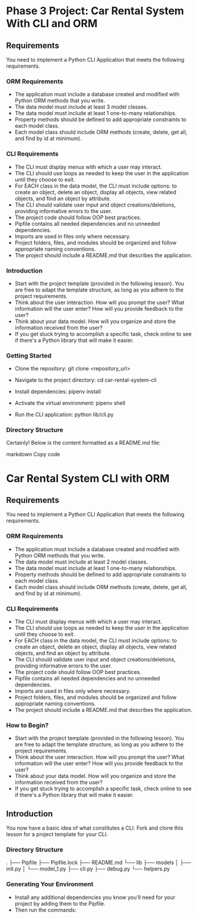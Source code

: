# Phase 3 Project: Car Rental System With CLI and ORM

## Requirements

You need to implement a Python CLI Application that meets the following requirements.

### ORM Requirements

- The application must include a database created and modified with Python ORM methods that you write.
- The data model must include at least 3 model classes.
- The data model must include at least 1 one-to-many relationships.
- Property methods should be defined to add appropriate constraints to each model class.
- Each model class should include ORM methods (create, delete, get all, and find by id at minimum).

### CLI Requirements

- The CLI must display menus with which a user may interact.
- The CLI should use loops as needed to keep the user in the application until they choose to exit.
- For EACH class in the data model, the CLI must include options: to create an object, delete an object, display all objects, view related objects, and find an object by attribute.
- The CLI should validate user input and object creations/deletions, providing informative errors to the user.
- The project code should follow OOP best practices.
- Pipfile contains all needed dependencies and no unneeded dependencies.
- Imports are used in files only where necessary.
- Project folders, files, and modules should be organized and follow appropriate naming conventions.
- The project should include a README.md that describes the application.

### Introduction

- Start with the project template (provided in the following lesson). You are free to adapt the template structure, as long as you adhere to the project requirements.
- Think about the user interaction. How will you prompt the user? What information will the user enter? How will you provide feedback to the user?
- Think about your data model. How will you organize and store the information received from the user?
- If you get stuck trying to accomplish a specific task, check online to see if there's a Python library that will make it easier.

### Getting Started
- Clone the repository:
git clone <repository_url>

- Navigate to the project directory:
cd car-rental-system-cli

- Install dependencies:
pipenv install

- Activate the virtual environment:
pipenv shell

- Run the CLI application:
python lib/cli.py

### Directory Structure

Certainly! Below is the content formatted as a README.md file:

markdown
Copy code
# Car Rental System CLI with ORM

## Requirements

You need to implement a Python CLI Application that meets the following requirements.

### ORM Requirements

- The application must include a database created and modified with Python ORM methods that you write.
- The data model must include at least 2 model classes.
- The data model must include at least 1 one-to-many relationships.
- Property methods should be defined to add appropriate constraints to each model class.
- Each model class should include ORM methods (create, delete, get all, and find by id at minimum).

### CLI Requirements

- The CLI must display menus with which a user may interact.
- The CLI should use loops as needed to keep the user in the application until they choose to exit.
- For EACH class in the data model, the CLI must include options: to create an object, delete an object, display all objects, view related objects, and find an object by attribute.
- The CLI should validate user input and object creations/deletions, providing informative errors to the user.
- The project code should follow OOP best practices.
- Pipfile contains all needed dependencies and no unneeded dependencies.
- Imports are used in files only where necessary.
- Project folders, files, and modules should be organized and follow appropriate naming conventions.
- The project should include a README.md that describes the application.

### How to Begin?

- Start with the project template (provided in the following lesson). You are free to adapt the template structure, as long as you adhere to the project requirements.
- Think about the user interaction. How will you prompt the user? What information will the user enter? How will you provide feedback to the user?
- Think about your data model. How will you organize and store the information received from the user?
- If you get stuck trying to accomplish a specific task, check online to see if there's a Python library that will make it easier.

## Introduction

You now have a basic idea of what constitutes a CLI. Fork and clone this lesson for a project template for your CLI.

### Directory Structure

.
├── Pipfile
├── Pipfile.lock
├── README.md
└── lib
├── models
│ ├── init.py
│ └── model_1.py
├── cli.py
├── debug.py
└── helpers.py

### Generating Your Environment

- Install any additional dependencies you know you'll need for your project by adding them to the Pipfile.
- Then run the commands:
    <!-- ```bash
pipenv install
pipenv shell -->

### Project Tracking Tool:
        https://trello.com/b/ewdW0H6B/car-rental-system-with-cli




